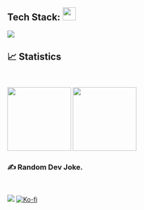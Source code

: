 
## <b> Tech Stack:  </b><img src="https://media2.giphy.com/media/QssGEmpkyEOhBCb7e1/giphy.gif?cid=ecf05e47a0n3gi1bfqntqmob8g9aid1oyj2wr3ds3mg700bl&rid=giphy.gif" width ="30">
<p align="left">
  <a herf="https://github.com/the1Riddle">
    <img src="https://skillicons.dev/icons?i=c,py,cs,cmake,github,git,visualstudio,vim,mysql,bash,linux,dotnet,docker&perline=13" />
  </a>
</p>

## 📈 Statistics

<br>
<p align="left">
    <a href="https://github.com/the1Riddle" target="_blank"><img height="145em" src="https://github-readme-stats.vercel.app/api?username=glinteast&show_icons=true&bg_color=00000000&hide_border=true&hide_title=true&alt="GitHub statistics"></a>
    <a href="https://github.com/the1Riddle" target="_blank" target="_blank"><img height="145em" src="https://github-readme-stats.vercel.app/api/top-langs/?username=rezzcode&layout=compact&bg_color=00000000&hide_border=true&hide_title=true&hide=shaderlab"></a>
</p>

### ✍️ Random Dev Joke.

<br>

[![](https://visitcount.itsvg.in/api?id=the-1Riddle&label=Profile%20Views&color=9&pretty=true)](https://github.com/the1Riddle) [![Ko-fi](https://img.shields.io/badge/Tea-coffee-red?logo=ko-fi)](https://ko-fi.com/the1riddle)


<!---

the-1Riddle/the-1Riddle is a ✨ special ✨ repository because its `README.md` (this file) appears on your GitHub profile.
You can click the Preview link to take a look at your changes
--->
